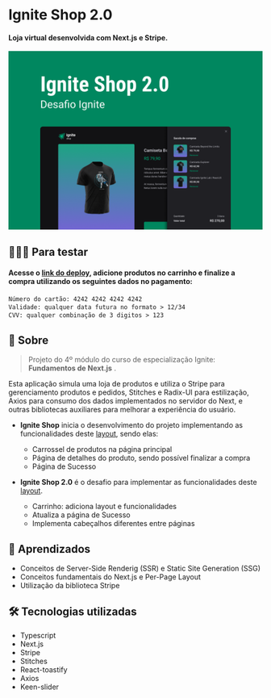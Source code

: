 # Ignite Shop 2.0

#### Loja virtual desenvolvida com Next.js e Stripe.

![Capa](/src//assets//capa.png)

## 🧑🏻‍💻 Para testar

#### Acesse o [link do deploy](), adicione produtos no carrinho e finalize a compra utilizando os seguintes dados no pagamento:

```
Número do cartão: 4242 4242 4242 4242
Validade: qualquer data futura no formato > 12/34
CVV: qualquer combinação de 3 digitos > 123
```

## 📑 Sobre

> Projeto do 4º módulo do curso de especialização Ignite: **Fundamentos de Next.js** .

Esta aplicação simula uma loja de produtos e utiliza o Stripe para gerenciamento produtos e pedidos, Stitches e Radix-UI para estilização, Axios para consumo dos dados implementados no servidor do Next, e outras bibliotecas auxiliares para melhorar a experiência do usuário.

- **Ignite Shop** inicia o desenvolvimento do projeto implementando as funcionalidades deste [layout](<https://www.figma.com/file/MjcXVLgQxiPU8s2LuKwstR/Ignite-Shop-(Copy)>), sendo elas:

  - Carrossel de produtos na página principal
  - Página de detalhes do produto, sendo possível finalizar a compra
  - Página de Sucesso

- **Ignite Shop 2.0** é o desafio para implementar as funcionalidades deste [layout](<https://www.figma.com/file/DdDCcDXklWykjkW3AkL6UZ/Ignite-Shop-2.0-(Copy)?node-id=0%3A1>).
  - Carrinho: adiciona layout e funcionalidades
  - Atualiza a página de Sucesso
  - Implementa cabeçalhos diferentes entre páginas

## 🧠 Aprendizados

- Conceitos de Server-Side Renderig (SSR) e Static Site Generation (SSG)
- Conceitos fundamentais do Next.js e Per-Page Layout
- Utilização da biblioteca Stripe

## 🛠 Tecnologias utilizadas

- Typescript
- Next.js
- Stripe
- Stitches
- React-toastify
- Axios
- Keen-slider
